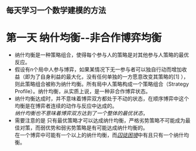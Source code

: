 ## 每天学习一个数学建模的方法

# 第一天 纳什均衡--非合作博弈均衡

-	纳什均衡是一种策略组合，使得每个参与人的策略是对其他参与人策略的最优反应。  
-	假设有n个局中人参与博弈，如果某情况下无一参与者可以独自行动而增加收益（即为了自身利益的最大化，没有任何单独的一方愿意改变其策略的[1]  ），则此策略组合被称为纳什均衡。所有局中人策略构成一个策略组合（Strategy Profile）。纳什均衡，从实质上说，是一种非合作博弈状态。  
-	纳什均衡达成时，并不意味着博弈双方都处于不动的状态，在顺序博弈中这个均衡是在博弈者连续的动作与反应中达成的。  
	*纳什均衡也不意味着博弈双方达到了一个整体的最优状态*，
-	需要注意的是 只有最优策略才可以达成纳什均衡，严格劣势策略不可能成为最佳对策，而弱优势和弱劣势策略是有可能达成纳什均衡的。   
在一个博弈中可能有一个以上的纳什均衡，而<a href = "http://baike.baidu.com/link?url=9-ZWrgg-YWa4wjAxUzQzaOA6o0DKlb_Gzz7vWzYZGoYvyNTFRImMYJPpSanIgSOW5CLXUYeIbFeawSYx_hJtZ_">*囚徒困境*</a>中有且只有一个纳什均衡。  
	


